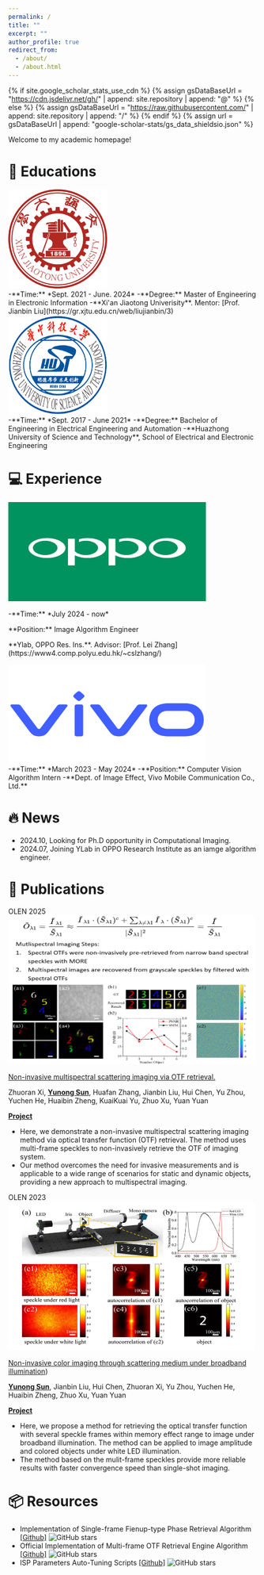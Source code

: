 ```yaml
---
permalink: /
title: ""
excerpt: ""
author_profile: true
redirect_from: 
  - /about/
  - /about.html
---
```


{% if site.google_scholar_stats_use_cdn %}
{% assign gsDataBaseUrl = "https://cdn.jsdelivr.net/gh/" | append: site.repository | append: "@" %}
{% else %}
{% assign gsDataBaseUrl = "https://raw.githubusercontent.com/" | append: site.repository | append: "/" %}
{% endif %}
{% assign url = gsDataBaseUrl | append: "google-scholar-stats/gs_data_shieldsio.json" %}

<span class='anchor' id='about-me'></span>

Welcome to my academic homepage!

# 📖 Educations
<div class='column-box'>
<div class='column-box-image'><div><img src='images/Xian_Jiaotong_University.png' alt="sym" width="200" height="200"></div></div>
<div class='column-box-text' markdown="1">
-**Time:** *Sept. 2021 - June. 2024*
-**Degree:** Master of Engineering in Electronic Information
-**Xi'an Jiaotong Univerisity**. Mentor: [Prof. Jianbin Liu](https://gr.xjtu.edu.cn/web/liujianbin/3)
</div>
</div>

<div class='column-box'>
<div class='column-box-image'><div><img src='images/Hustseals.png' alt="sym" width="200" height="200"></div></div>
<div class='column-box-text' markdown="1">
-**Time:** *Sept. 2017 - June 2021*
-**Degree:** Bachelor of Engineering in Electrical Engineering and Automation
-**Huazhong University of Science and Technology**, School of Electrical and Electronic Engineering
</div>
</div>

# 💻 Experience
<div class='column-box'>
<div class='column-box-image'><div><img src='images/1024px-OPPO_Logo_wiki.png' alt="sym" width="400" height="200"></div></div>
<div class='column-box-text' markdown="1">
<p>-**Time:** *July 2024 - now*</p>
<p>**Position:** Image Algorithm Engineer</p>
<p>**Ylab, OPPO Res. Ins.**. Advisor: [Prof. Lei Zhang](https://www4.comp.polyu.edu.hk/~cslzhang/)</p>
</div>
</div>

<div class='column-box'>
<div class='column-box-image'><div><img src='images/Vivo-Logo.png' alt="sym" width="400" height="200"></div></div>
<div class='column-box-text' markdown="1">
-**Time:** *March 2023 - May 2024*
-**Position:** Computer Vision Algorithm Intern
-**Dept. of Image Effect, Vivo Mobile Communication Co., Ltd.**
</div>
</div>

# 🔥 News
- 2024.10, Looking for Ph.D opportunity in Computational Imaging.
- 2024.07, Joining YLab in OPPO Research Institute as an iamge algorithm engineer.
# 📝 Publications 

<div class='paper-box'><div class='paper-box-image'><div><div class="badge">OLEN 2025</div><img src='images/multi-spectrum-imaging.png' alt="sym" width="500" height="300"></div></div>
<div class='paper-box-text' markdown="1">

[Non-invasive multispectral scattering imaging via OTF retrieval.](https://www.sciencedirect.com/science/article/abs/pii/S0143816624006134)

Zhuoran Xi, **<u>Yunong Sun</u>**, Huafan Zhang, Jianbin Liu, Hui Chen, Yu Zhou, Yuchen He, Huaibin Zheng, KuaiKuai Yu, Zhuo Xu, Yuan Yuan

[**Project**](https://scholar.google.com/citations?view_op=view_citation&hl=en&user=iG1k-ecAAAAJ&citation_for_view=iG1k-ecAAAAJ:UeHWp8X0CEIC) <strong><span class='show_paper_citations' data='iG1k-ecAAAAJ:UeHWp8X0CEIC'></span></strong>
- Here, we demonstrate a non-invasive multispectral scattering imaging method via optical transfer function (OTF) retrieval. The method uses multi-frame speckles to non-invasively retrieve the OTF of imaging system.
- Our method overcomes the need for invasive measurements and is applicable to a wide range of scenarios for static and dynamic objects, providing a new approach to multispectral imaging.
</div>
</div>

<div class='paper-box'><div class='paper-box-image'><div><div class="badge">OLEN 2023</div><img src='images/non-invasive-color-imaging.png' alt="sym" width="500" height="300"></div></div>
<div class='paper-box-text' markdown="1">

[Non-invasive color imaging through scattering medium under broadband illumination](https://www.sciencedirect.com/science/article/abs/pii/S0143816623001446))

**<u>Yunong Sun</u>**, Jianbin Liu, Hui Chen, Zhuoran Xi, Yu Zhou, Yuchen He, Huaibin Zheng, Zhuo Xu, Yuan Yuan

[**Project**](https://scholar.google.com/citations?view_op=view_citation&hl=en&user=iG1k-ecAAAAJ&citation_for_view=iG1k-ecAAAAJ:d1gkVwhDpl0C) <strong><span class='show_paper_citations' data='iG1k-ecAAAAJ:d1gkVwhDpl0C'></span></strong>
- Here, we propose a method for retrieving the optical transfer function with several speckle frames within memory effect range to image under broadband illumination. The method can be applied to image amplitude and colored objects under white LED illumination.
- The method based on the mulit-frame speckles provide more reliable results with faster convergence speed than single-shot imaging.
</div>
</div>

# 📦 Resources
- Implementation of Single-frame Fienup-type Phase Retrieval Algorithm [[Github]](https://github.com/coolsyn2000/Phase-Retrieval-Fienup-Implementation) ![GitHub stars](https://img.shields.io/github/stars/coolsyn2000/Phase-Retrieval-Fienup-Implementation?style=social)
- Official Implementation of Multi-frame OTF Retrieval Engine Algorithm [[Github]](https://github.com/coolsyn2000/MORE-python-implementation) ![GitHub stars](https://img.shields.io/github/stars/coolsyn2000/MORE-python-implementation?style=social)
- ISP Parameters Auto-Tuning Scripts [[Github]](https://github.com/coolsyn2000/ISP-AutoTuning) ![GitHub stars](https://img.shields.io/github/stars/coolsyn2000/ISP-AutoTuning?style=social)

